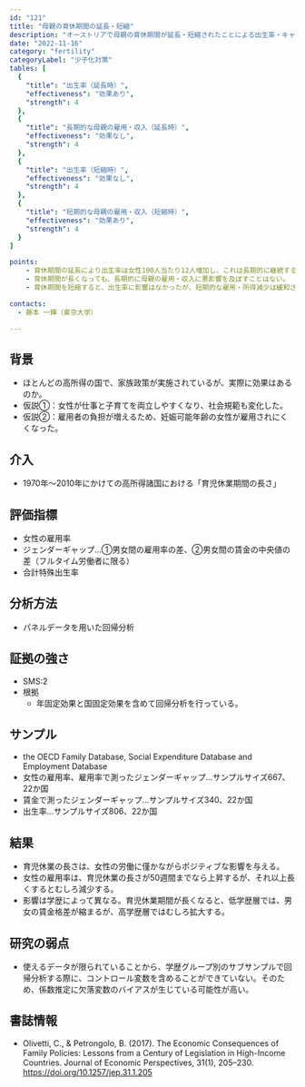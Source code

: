 ```yaml
---
id: "121"
title: "母親の育休期間の延長・短縮" 
description: "オーストリアで母親の育休期間が延長・短縮されたことによる出生率・キャリアへの影響" 
date: "2022-11-16" 
category: "fertility" 
categoryLabel: "少子化対策" 
tables: [
  {
    "title": "出生率（延長時）", 
    "effectiveness": "効果あり", 
    "strength": 4 
  },  
  {
    "title": "長期的な母親の雇用・収入（延長時）",
    "effectiveness": "効果なし",
    "strength": 4
  },
  {
    "title": "出生率（短縮時）",
    "effectiveness": "効果なし",
    "strength": 4
  },
  {
    "title": "短期的な母親の雇用・収入（短縮時）",
    "effectiveness": "効果あり",
    "strength": 4
  }
]

points:
    - 育休期間の延長により出生率は女性100人当たり12人増加し、これは長期的に継続する。
    - 育休期間が長くなっても、長期的に母親の雇用・収入に悪影響を及ぼすことはない。
    - 育休期間を短縮すると、出生率に影響はなかったが、短期的な雇用・所得減少は緩和された。

contacts:
  - 藤本 一輝（東京大学）

---
```


## 背景 
- ほとんどの高所得の国で、家族政策が実施されているが、実際に効果はあるのか。
- 仮説①：女性が仕事と子育てを両立しやすくなり、社会規範も変化した。
- 仮説②：雇用者の負担が増えるため、妊娠可能年齢の女性が雇用されにくくなった。

## 介入
- 1970年〜2010年にかけての高所得諸国における「育児休業期間の長さ」

## 評価指標
- 女性の雇用率
- ジェンダーギャップ…①男女間の雇用率の差、②男女間の賃金の中央値の差（フルタイム労働者に限る）
- 合計特殊出生率

## 分析方法
- パネルデータを用いた回帰分析

## 証拠の強さ
- SMS:2
- 根拠 
    - 年固定効果と国固定効果を含めて回帰分析を行っている。

## サンプル
- the OECD Family Database, Social Expenditure Database and Employment Database
- 女性の雇用率、雇用率で測ったジェンダーギャップ…サンプルサイズ667、22か国
- 賃金で測ったジェンダーギャップ…サンプルサイズ340、22か国
- 出生率…サンプルサイズ806、22か国

## 結果
- 育児休業の長さは、女性の労働に僅かながらポジティブな影響を与える。
- 女性の雇用率は、育児休業の長さが50週間までなら上昇するが、それ以上長くするとむしろ減少する。
- 影響は学歴によって異なる。育児休業期間が長くなると、低学歴層では、男女の賃金格差が縮まるが、高学歴層ではむしろ拡大する。

## 研究の弱点
- 使えるデータが限られていることから、学歴グループ別のサブサンプルで回帰分析する際に、コントロール変数を含めることができていない。そのため、係数推定に欠落変数のバイアスが生じている可能性が高い。

## 書誌情報
- Olivetti, C., & Petrongolo, B. (2017). The Economic Consequences of Family Policies: Lessons from a Century of Legislation in High-Income Countries. Journal of Economic Perspectives, 31(1), 205–230. https://doi.org/10.1257/jep.31.1.205
